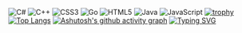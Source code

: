 ![C#](https://img.shields.io/badge/c%23-%23239120.svg?style=for-the-badge&logo=c-sharp&logoColor=white)
![C++](https://img.shields.io/badge/c++-%2300599C.svg?style=for-the-badge&logo=c%2B%2B&logoColor=white)
![CSS3](https://img.shields.io/badge/css3-%231572B6.svg?style=for-the-badge&logo=css3&logoColor=white)
![Go](https://img.shields.io/badge/go-%2300ADD8.svg?style=for-the-badge&logo=go&logoColor=white)
![HTML5](https://img.shields.io/badge/html5-%23E34F26.svg?style=for-the-badge&logo=html5&logoColor=white)
![Java](https://img.shields.io/badge/java-%23ED8B00.svg?style=for-the-badge&logo=java&logoColor=white)
![JavaScript](https://img.shields.io/badge/javascript-%23323330.svg?style=for-the-badge&logo=javascript&logoColor=%23F7DF1E)
[![trophy](https://github-profile-trophy.vercel.app/?username=mbutakov)](https://github.com/ryo-ma/github-profile-trophy)
[![Top Langs](https://github-readme-stats.vercel.app/api/top-langs/?username=mbutakov)](https://github.com/anuraghazra/github-readme-stats)
[![Ashutosh's github activity graph](https://activity-graph.herokuapp.com/graph?username=mbutakov)](https://github.com/ashutosh00710/github-readme-activity-graph)
[![Typing SVG](https://readme-typing-svg.herokuapp.com?color=%2336BCF7&lines=ru)](https://git.io/typing-svg)

